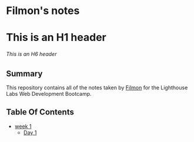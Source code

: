 # Filmon's notes 
# This is an H1 header 
###### This is an H6 header 
## Summary 

This repository contains all of the notes taken by [Filmon](https://github.com/Fil2780)  for the Lighthouse Labs Web Development Bootcamp.

## Table Of Contents 
* [week 1](/Week_1)
  * [Day 1](Week_1/Day_1)
